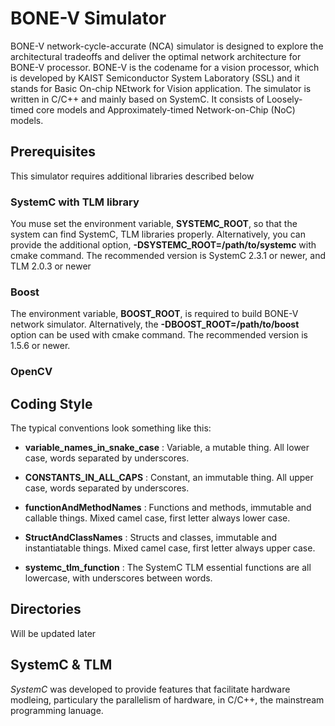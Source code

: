 BONE-V Simulator
=================

BONE-V network-cycle-accurate (NCA) simulator is designed to explore the 
architectural tradeoffs and deliver the optimal network architecture for 
BONE-V processor. BONE-V is the codename for a vision processor, which is 
developed by KAIST Semiconductor System Laboratory (SSL) and it stands for 
Basic On-chip NEtwork for Vision application. The simulator is written in 
C/C++ and mainly based on SystemC. It consists of Loosely-timed core models 
and Approximately-timed Network-on-Chip (NoC) models.


Prerequisites
-------------

This simulator requires additional libraries described below

### SystemC with TLM library
  You muse set the environment variable, **SYSTEMC_ROOT**, so that the system
  can find SystemC, TLM libraries properly. Alternatively, you can provide the
  additional option, **-DSYSTEMC_ROOT=/path/to/systemc** with cmake command.
  The recommended version is SystemC 2.3.1 or newer, and TLM 2.0.3 or newer

### Boost
  The environment variable, **BOOST_ROOT**, is required to build BONE-V network
  simulator. Alternatively, the **-DBOOST_ROOT=/path/to/boost** option can be
  used with cmake command. The recommended version is 1.5.6 or newer.

### OpenCV


Coding Style
------------

The typical conventions look something like this:

* **variable_names_in_snake_case** : Variable, a mutable thing. All lower case, words separated by underscores.

* **CONSTANTS_IN_ALL_CAPS** : Constant, an immutable thing. All upper case, words separated by underscores.

* **functionAndMethodNames** : Functions and methods, immutable and callable things. Mixed camel case, first letter always lower case.

* **StructAndClassNames** : Structs and classes, immutable and instantiatable things. Mixed camel case, first letter always upper case.

* **systemc_tlm_function** : The SystemC TLM essential functions are all lowercase, with underscores between
words.


Directories
-----------

Will be updated later

SystemC & TLM
-------------

*SystemC* was developed to provide features that facilitate hardware modleing,
particulary the parallelism of hardware, in C/C++, the mainstream programming
lanuage.
